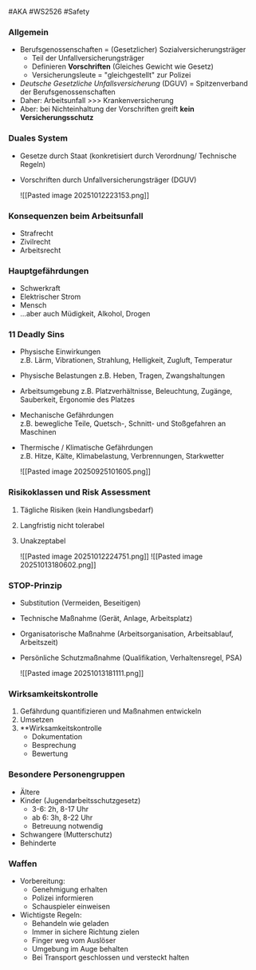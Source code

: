 #AKA #WS2526 #Safety
### Allgemein
- Berufsgenossenschaften = (Gesetzlicher) Sozialversicherungsträger
	- Teil der Unfallversicherungsträger
	- Definieren **Vorschriften** (Gleiches Gewicht wie Gesetz)
	- Versicherungsleute = "gleichgestellt" zur Polizei 
- *Deutsche Gesetzliche Unfallsversicherung* (DGUV) = Spitzenverband der Berufsgenossenschaften
- Daher: Arbeitsunfall >>> Krankenversicherung
- Aber: bei Nichteinhaltung der Vorschriften greift **kein Versicherungsschutz**
### Duales System
- Gesetze durch Staat (konkretisiert durch Verordnung/ Technische Regeln)
- Vorschriften durch Unfallversicherungsträger (DGUV)

	![[Pasted image 20251012223153.png]]
### Konsequenzen beim Arbeitsunfall 
- Strafrecht
- Zivilrecht
- Arbeitsrecht
### Hauptgefährdungen
- Schwerkraft
- Elektrischer Strom
- Mensch
- ...aber auch Müdigkeit, Alkohol, Drogen
### 11 Deadly Sins
- Physische Einwirkungen  
    z.B. Lärm, Vibrationen, Strahlung, Helligkeit, Zugluft, Temperatur
- Physische Belastungen
    z.B. Heben, Tragen, Zwangshaltungen
- Arbeitsumgebung
    z.B. Platzverhältnisse, Beleuchtung, Zugänge, Sauberkeit, Ergonomie des Platzes
- Mechanische Gefährdungen  
    z.B. bewegliche Teile, Quetsch-, Schnitt- und Stoßgefahren an Maschinen
- Thermische / Klimatische Gefährdungen  
    z.B. Hitze, Kälte, Klimabelastung, Verbrennungen, Starkwetter

	![[Pasted image 20250925101605.png]]

### Risikoklassen und Risk Assessment 
1. Tägliche Risiken (kein Handlungsbedarf)
2. Langfristig nicht tolerabel 
3. Unakzeptabel

	![[Pasted image 20251012224751.png]]
	![[Pasted image 20251013180602.png]]
### STOP-Prinzip
- Substitution (Vermeiden, Beseitigen)
- Technische Maßnahme (Gerät, Anlage, Arbeitsplatz)
- Organisatorische Maßnahme (Arbeitsorganisation, Arbeitsablauf, Arbeitszeit)
- Persönliche Schutzmaßnahme (Qualifikation, Verhaltensregel, PSA)

	![[Pasted image 20251013181111.png]]
### Wirksamkeitskontrolle
1. Gefährdung quantifizieren und Maßnahmen entwickeln
2. Umsetzen
3. **Wirksamkeitskontrolle
	- Dokumentation
	- Besprechung
	- Bewertung
### Besondere Personengruppen
- Ältere
- Kinder (Jugendarbeitsschutzgesetz)
	- 3-6: 2h, 8-17 Uhr
	- ab 6: 3h, 8-22 Uhr
	- Betreuung notwendig
- Schwangere (Mutterschutz)
- Behinderte
### Waffen
- Vorbereitung:
	- Genehmigung erhalten
	- Polizei informieren
	- Schauspieler einweisen
- Wichtigste Regeln:
	- Behandeln wie geladen
	- Immer in sichere Richtung zielen
	- Finger weg vom Auslöser
	- Umgebung im Auge behalten
	- Bei Transport geschlossen und versteckt halten
